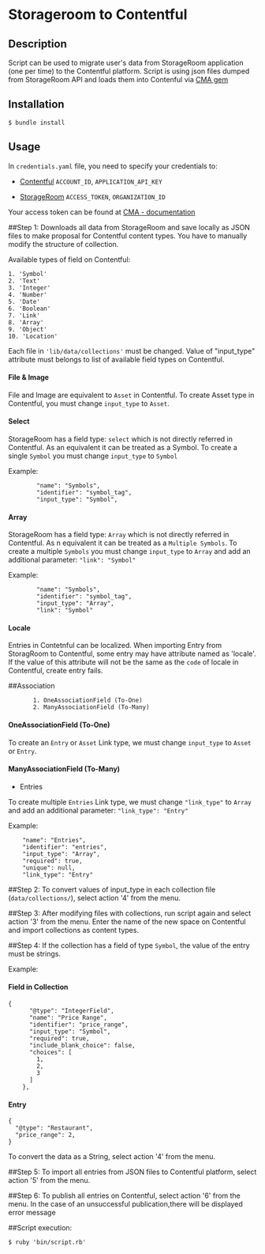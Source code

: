 Storageroom to Contentful
=================

## Description
Script can be used to migrate user's data from StorageRoom application (one per time) to the Contentful platform. 
Script is using json files dumped from StorageRoom API and loads them into Contenful via [CMA gem](https://github.com/contentful/contentful-management.rb)

## Installation
```
$ bundle install
```

## Usage
In ```credentials.yaml``` file, you need to specify your credentials to:
* [Contentful](https://www.contentful.com)
```ACCOUNT_ID```, ```APPLICATION_API_KEY```

* [StorageRoom](http://storageroomapp.com/)
```ACCESS_TOKEN```, ```ORGANIZATION_ID```

Your access token can be found at [CMA - documentation](https://www.contentful.com/developers/documentation/content-management-api/#getting-started)

##Step 1:
Downloads all data from StorageRoom and save locally as JSON files to make proposal for Contentful content types.
You have to manually modify the structure of collection.

Available types of field on Contentful:
```
1. 'Symbol'
2. 'Text'
3. 'Integer'
4. 'Number'
5. 'Date'
6. 'Boolean'
7. 'Link'
8. 'Array'
9. 'Object'
10. 'Location'
```

Each file in ```'lib/data/collections'``` must be changed.
Value of "input_type" attribute must belongs to list of available field types on Contentful.

#### File & Image
File and Image are equivalent to ```Asset``` in Contentful.
To create Asset type in Contentful, you must change ```input_type``` to ```Asset```.

#### Select
StorageRoom has a field type: ```select``` which is not directly referred in Contentful.
As an equivalent it can be treated as a Symbol.
To create a single ```Symbol``` you must change ```input_type``` to ```Symbol```

Example:
```
        "name": "Symbols",
        "identifier": "symbol_tag",
        "input_type": "Symbol",
```
#### Array
StorageRoom has a field type: ```Array``` which is not directly referred in Contentful.
As n equivalent it can be treated as a ```Multiple Symbols```.
To create a multiple ```Symbols``` you must change ```input_type``` to ```Array``` and add an additional parameter:
```"link": "Symbol"```


Example:
```
        "name": "Symbols",
        "identifier": "symbol_tag",
        "input_type": "Array",
        "link": "Symbol"
```

#### Locale
Entries in Contetnful can be localized.
When importing Entry from StoragRoom to Contentful, some entry may have attribute named as 'locale'.
If the value of this attribute will not be the same as the ```code``` of locale in Contentful, create entry fails.


##Association

 ```
        1. OneAssociationField (To-One)
        2. ManyAssociationField (To-Many)
 ```
#### OneAssociationField (To-One)

To create an ```Entry``` or ```Asset``` Link type, we must change ```input_type``` to ```Asset``` or ```Entry```.

#### ManyAssociationField (To-Many)

* Entries

To create multiple ```Entries``` Link type, we must change ```"link_type"``` to ```Array``` and add an additional parameter:
```"link_type": "Entry"```

Example:
```
    "name": "Entries",
    "identifier": "entries",
    "input_type": "Array",
    "required": true,
    "unique": null,
    "link_type": "Entry"
```
##Step 2:
To convert values of ​​input_type in each collection file (``` data/collections/ ```), select action '4' from the menu.

##Step 3:
After modifying files with collections, run script again and select action '3' from the menu.
Enter the name of the new space on Contentful and import collections as content types.

##Step 4:
If the collection has a field of type ```Symbol```, the value of the entry must be strings.

Example:
#### Field in Collection
```
{
      "@type": "IntegerField",
      "name": "Price Range",
      "identifier": "price_range",
      "input_type": "Symbol",
      "required": true,
      "include_blank_choice": false,
      "choices": [
        1,
        2,
        3
      ]
    },
```
#### Entry
```
{
  "@type": "Restaurant",
  "price_range": 2,
}
```
To convert the data as a String, select action '4' from the menu.

##Step 5:
To import all entries from JSON files to Contentful platform, select action '5' from the menu.

##Step 6:
To publish all entries on Contentful, select action '6' from the menu.
In the case of an unsuccessful publication,there will be displayed error message

##Script execution:

```
$ ruby 'bin/script.rb'
```